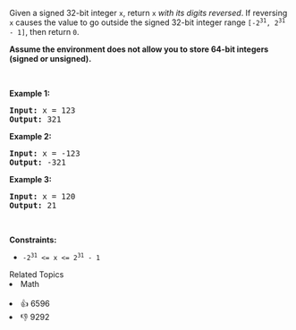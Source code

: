 <p>Given a signed 32-bit integer <code>x</code>, return <code>x</code><em> with its digits reversed</em>. If reversing <code>x</code> causes the value to go outside the signed 32-bit integer range <code>[-2<sup>31</sup>, 2<sup>31</sup> - 1]</code>, then return <code>0</code>.</p>

<p><strong>Assume the environment does not allow you to store 64-bit integers (signed or unsigned).</strong></p>

<p>&nbsp;</p>
<p><strong>Example 1:</strong></p>

<pre>
<strong>Input:</strong> x = 123
<strong>Output:</strong> 321
</pre>

<p><strong>Example 2:</strong></p>

<pre>
<strong>Input:</strong> x = -123
<strong>Output:</strong> -321
</pre>

<p><strong>Example 3:</strong></p>

<pre>
<strong>Input:</strong> x = 120
<strong>Output:</strong> 21
</pre>

<p>&nbsp;</p>
<p><strong>Constraints:</strong></p>

<ul>
	<li><code>-2<sup>31</sup> &lt;= x &lt;= 2<sup>31</sup> - 1</code></li>
</ul>
<div><div>Related Topics</div><div><li>Math</li></div></div><br><div><li>👍 6596</li><li>👎 9292</li></div>